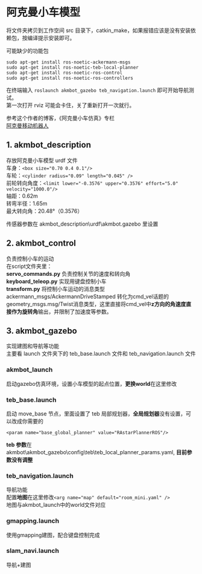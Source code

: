 # 阿克曼小车模型

将文件夹拷贝到工作空间 src 目录下，catkin_make，如果报错应该是没有安装依赖包，按编译提示安装即可。

可能缺少的功能包
```
sudo apt-get install ros-noetic-ackermann-msgs
sudo apt-get install ros-noetic-teb-local-planner
sudo apt-get install ros-noetic-ros-control
sudo apt-get install ros-noetic-ros-controllers
```

在终端输入 `roslaunch akmbot_gazebo teb_navigation.launch` 即可开始导航测试。  
第一次打开 rviz 可能会卡住，关了重新打开一次就行。

参考这个作者的博客，《阿克曼小车仿真》专栏  
[阿克曼移动机器人](https://blog.csdn.net/qq_48427527/article/details/124589888)

## 1. akmbot_description

存放阿克曼小车模型 urdf 文件  
车身：`<box size="0.70 0.4 0.1"/> `  
车轮：`<cylinder radius="0.09" length="0.045" />`  
前轮转向角度：`<limit lower="-0.3576" upper="0.3576" effort="5.0" velocity="1000.0"/>`  
轴距：0.62m  
转弯半径：1.65m  
最大转向角：20.48°（0.3576）

传感器参数在 akmbot_description\urdf\akmbot.gazebo 里设置

## 2. akmbot_control

负责控制小车的运动  
在script文件夹里：  
**servo_commands.py** 负责控制关节的速度和转向角  
**keyboard_teleop.py** 实现用键盘控制小车  
**transform.py** 将控制小车运动的消息类型ackermann_msgs/AckermannDriveStamped 转化为cmd_vel话题的geometry_msgs.msg/Twist消息类型，这里直接将cmd_vel中**z方向的角速度直接作为旋转角**输出，并限制了加速度等参数。

## 3. akmbot_gazebo

实现建图和导航等功能  
主要看 launch 文件夹下的 teb_base.launch 文件和 teb_navigation.launch 文件

### akmbot_launch

启动gazebo仿真环境，设置小车模型的起点位置，**更换world**在这里修改

### teb_base.launch

启动 move_base 节点，里面设置了 teb 局部规划器，**全局规划器**没有设置，可以改成你需要的

`<param name="base_global_planner" value="RAstarPlannerROS"/>`


**teb 参数**在 akmbot\akmbot_gazebo\config\teb\teb_local_planner_params.yaml, **目前参数没有调整**

### teb_navigation.launch

导航功能  
配置**地图**在这里修改`<arg name="map" default="room_mini.yaml" />`  
地图与akmbot_launch中的world文件对应

### gmapping.launch

使用gmapping建图，配合键盘控制完成

### slam_navi.launch

导航+建图